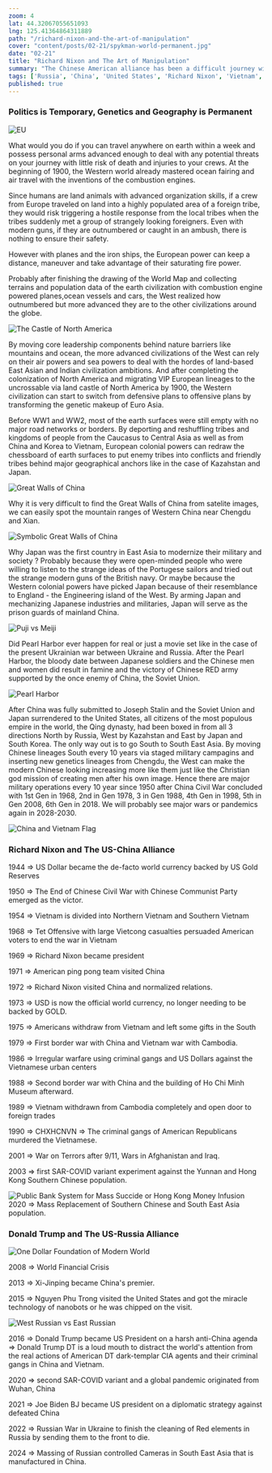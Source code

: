 ```yaml
--- 
zoom: 4
lat: 44.32067055651093 
lng: 125.41364864311889
path: "/richard-nixon-and-the-art-of-manipulation"
cover: "content/posts/02-21/spykman-world-permanent.jpg"
date: "02-21"
title: "Richard Nixon and The Art of Manipulation"
summary: "The Chinese American alliance has been a difficult journey with very few Chinese-Caucasian babies being born that could influence the American society while the casualties of both American and Chinese has been high through their proxy wars."
tags: ['Russia', 'China', 'United States', 'Richard Nixon', 'Vietnam', 'Spykman World','Nicholas Spykman']  
published: true
---
```

### Politics is Temporary, Genetics and Geography is Permanent
![EU](content/posts/02-21/eu.png)

What would you do if you can travel anywhere on earth within a week and possess personal arms advanced enough to deal with any potential threats on your journey with little risk of death and injuries to your crews. At the beginning of 1900, the Western world already mastered ocean fairing and air travel with the inventions of the combustion engines.

Since humans are land animals with advanced organization skills, if a crew from Europe traveled on land into a highly populated area of a foreign tribe, they would risk triggering a hostile response from the local tribes when the tribes suddenly met a group of strangely looking foreigners. Even with modern guns, if they are outnumbered or caught in an ambush, there is nothing to ensure their safety. 

However with planes and the iron ships, the European power can keep a distance, maneuver and take advantage of their saturating fire power. 

Probably after finishing the drawing of the World Map and collecting terrains and population data of the earth civilization with combustion engine powered planes,ocean vessels and cars, the West realized how outnumbered but more advanced they are to the other civilizations around the globe. 

![The Castle of North America](content/posts/02-21/us_castle.png)

By moving core leadership components behind nature barriers like mountains and ocean, the more advanced civilizations of the West can rely on their air powers and sea powers to deal with the hordes of land-based East Asian and Indian civilization ambitions. And after completing the colonization of North America and migrating VIP European lineages to the uncrossable via land castle of North America by 1900, the Western civilization can start to switch from defensive plans to offensive plans by transforming the genetic makeup of Euro Asia. 

Before WW1 and WW2, most of the earth surfaces were still empty with no major road networks or borders. By deporting and reshuffling tribes and kingdoms of people from the Caucasus to Central Asia as well as from China and Korea to Vietnam, European colonial powers can redraw the chessboard of earth surfaces to put enemy tribes into conflicts and friendly tribes behind major geographical anchors like in the case of Kazahstan and Japan.

![Great Walls of China](content/posts/02-21/great_walls_of_china.png)

Why it is very difficult to find the Great Walls of China from satelite images, we can easily spot the mountain ranges of Western China near Chengdu and Xian. 

![Symbolic Great Walls of China](content/posts/02-21/symbolic_great_walls_of_china.png)

Why Japan was the first country in East Asia to modernize their military and society ? Probably because they were open-minded people who were willing to listen to the strange ideas of the Portugese sailors and tried out the strange modern guns of the British navy. Or maybe because the Western colonial powers have picked Japan because of their resemblance to England - the Engineering island of the West. By arming Japan and mechanizing Japanese industries and militaries, Japan will serve as the prison guards of mainland China. 

![Puji vs Meiji](content/posts/02-21/puji_vs_meiji.png)

Did Pearl Harbor ever happen for real or just a movie set like in the case of the present Ukrainian war between Ukraine and Russia. After the Pearl Harbor, the bloody date between Japanese soldiers and the Chinese men and women did result in famine and the victory of Chinese RED army supported by the once enemy of China, the Soviet Union.

![Pearl Harbor](content/posts/02-21/pearl_harbor.png)

After China was fully submitted to Joseph Stalin and the Soviet Union and Japan surrendered to the United States, all citizens of the most populous empire in the world, the Qing dynasty, had been boxed in from all 3 directions North by Russia, West by Kazahstan and East by Japan and South Korea. The only way out is to go South to South East Asia. By moving Chinese lineages South every 10 years via staged military campagins and inserting new genetics lineages from Chengdu, the West can make the modern Chinese looking increasing more like them just like the Christian god mission of creating men after his own image. Hence there are major military operations every 10 year since 1950 after China Civil War concluded with 1st Gen in 1968, 2nd in Gen 1978, 3 in Gen 1988, 4th Gen in 1998, 5th in Gen 2008, 6th Gen in 2018. We will probably see major wars or pandemics again in 2028-2030.

![China and Vietnam Flag](content/posts/02-21/truong_du.png)

### Richard Nixon and The US-China Alliance
1944 ⇒ US Dollar became the de-facto world currency backed by US Gold Reserves

1950 ⇒ The End of Chinese Civil War with Chinese Communist Party emerged as the victor. 

1954 ⇒ Vietnam is divided into Northern Vietnam and Southern Vietnam

1968 ⇒ Tet Offensive with large Vietcong casualties persuaded American voters to end the war in Vietnam

1969 ⇒ Richard Nixon became president

1971 ⇒ American ping pong team visited China

1972 ⇒ Richard Nixon visited China and normalized relations.

1973 ⇒ USD is now the official world currency, no longer needing to be backed by GOLD.

1975 ⇒ Americans withdraw from Vietnam and  left some gifts in the South

1979 ⇒ First border war with China and Vietnam war with Cambodia. 

1986 ⇒ Irregular warfare using criminal gangs and US Dollars against the Vietnamese urban centers

1988 ⇒ Second border war with China and the building of Ho Chi Minh Museum afterward. 

1989 ⇒ Vietnam withdrawn from Cambodia completely and open door to foreign trades

1990 ⇒ CHXHCNVN ⇒ The criminal gangs of American Republicans murdered the Vietnamese. 

2001 ⇒ War on Terrors after 9/11, Wars in Afghanistan and Iraq.

2003 ⇒ first SAR-COVID variant experiment against the Yunnan and Hong Kong Southern Chinese population. 

![Public Bank System for Mass Succide or Hong Kong Money Infusion](https://storage.googleapis.com/spykman-world/PublicBank.png)  
2020 ⇒ Mass Replacement of Southern Chinese and South East Asia population. 


### Donald Trump and The US-Russia Alliance
![One Dollar Foundation of Modern World](content/posts/02-21/one_us_dollar.png)

2008 ⇒ World Financial Crisis 

2013 ⇒ Xi-Jinping became China's premier. 

2015 ⇒ Nguyen Phu Trong visited the United States and got the miracle technology of nanobots or he was chipped on the visit. 

![West Russian vs East Russian](content/posts/02-21/West_Russian_vs_East_Russian.png)

2016 
⇒ Donald Trump became US President on a harsh anti-China agenda
⇒ Donald Trump DT is a loud mouth to distract the world's attention from the real actions of American DT dark-templar CIA agents and their criminal gangs in China and Vietnam.

2020
⇒ second SAR-COVID variant and a global pandemic originated from Wuhan, China

2021
⇒ Joe Biden BJ became US president on a diplomatic strategy against defeated China 

2022 
⇒ Russian War in Ukraine to finish the cleaning of Red elements in Russia by sending them to the front to die.

2024
⇒ Massing of Russian controlled Cameras in South East Asia that is manufactured in China.




